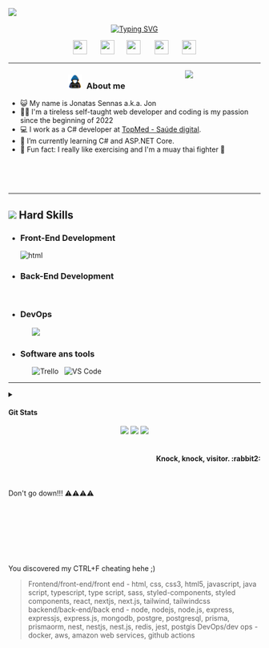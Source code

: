  <a href="https://visitorbadge.io/status?path=https%3A%2F%2Fgithub.com%2Fapocsenpai"><img src="https://api.visitorbadge.io/api/combined?path=https%3A%2F%2Fgithub.com%2Fapocsenpai&label=profile.visitors&labelColor=%23003b00&countColor=%23008f11&style=plastic&labelStyle=none"/></a>
<p align="center">
<a href="https://git.io/typing-svg"><img src="https://readme-typing-svg.demolab.com?font=Fira+Code&weight=700&size=25&duration=3000&pause=600&color=00FF41&center=true&width=443&height=80&lines=%F0%9F%96%96+Hello+World!;I'm+Jon;Follow+the+white+rabbit.+%F0%9F%90%87" alt="Typing SVG" /></a>
</p>
<div align="center">
  <!-- Contacts tags -->
<a href="mailto:sennasjonatas@gmail.com"><img height="28" width="28" src="https://cdn.simpleicons.org/gmail/00FF41" /></a>
&#8287;&#8287;&#8287;&#8287;&#8287;
<a href="https://github.com/apocsenpai"><img height="28" width="28" src="https://cdn.simpleicons.org/github/00FF41" /></a>&#8287;&#8287;&#8287;&#8287;&#8287;
<a href="https://www.linkedin.com/in/jonatas-sennas-69a359221/"><img height="28" width="28" src="https://cdn.simpleicons.org/linkedin/00FF41" /></a>
&#8287;&#8287;&#8287;&#8287;&#8287;
<a href="https://discordapp.com/users/319828221933649920"><img height="28" width="28" src="https://cdn.simpleicons.org/discord/00FF41" /></a>
&#8287;&#8287;&#8287;&#8287;&#8287;
<a href="https://twitter.com/apocsenpai"><img height="28" width="28" src="https://cdn.simpleicons.org/twitter/00FF41" /></a>
</div>

<hr>
<img align="right" src="https://i.giphy.com/media/smzfl3E7a4iHK/giphy.webp" height="auto" width="30%">
<h3 align="center"> <img src="https://github.com/0xAbdulKhalid/0xAbdulKhalid/raw/main/assets/mdImages/about_me.gif" width="28px" alt="About me"/>&#8287; <b> About me </b> </h3>



<ul>
  <li>😺 My name is Jonatas Sennas a.k.a. Jon</li>
  <li>👦🏾 I'm a tireless self-taught web developer and coding is my passion since the beginning of 2022</li>
  <li>💻 I work as a C# developer at <a href="https://topmed.com.br/">TopMed - Saúde digital</a>.</li>
  <li>🌱 I’m currently learning C# and ASP.NET Core.</li>
  <li>🎉 Fun fact: I really like exercising and I'm a muay thai fighter 🥊</li>
</ul>
 <br><br><br>
 <hr>

<!-- Hard skills -->
  <h2><img src="https://media2.giphy.com/media/QssGEmpkyEOhBCb7e1/giphy.gif?cid=ecf05e47a0n3gi1bfqntqmob8g9aid1oyj2wr3ds3mg700bl&rid=giphy.gif" width ="25"><b>  Hard Skills</b></h2>
<ul>
  <li>
    <h3>Front-End Development</h3>
    <img src="https://img.shields.io/badge/html5-%23E34F26.svg?style=for-the-badge&logo=html5&logoColor=white" alt="html" name="html" />&#8287;&#8287;
    <img src="https://img.shields.io/badge/css3-%231572B6.svg?style=for-the-badge&logo=css3&logoColor=white" alt="" />&#8287;&#8287;
    <img src="https://img.shields.io/badge/javascript-%23323330.svg?style=for-the-badge&logo=javascript&logoColor=%23F7DF1E" alt="" />&#8287;&#8287;
   <img src="https://img.shields.io/badge/TypeScript-007ACC?style=for-the-badge&logo=typescript&logoColor=white" alt="" />&#8287;&#8287;
    <img src="https://img.shields.io/badge/SASS-hotpink.svg?style=for-the-badge&logo=SASS&logoColor=white" alt="" />&#8287;&#8287;
    <img src="https://img.shields.io/badge/styled--components-DB7093?style=for-the-badge&logo=styled-components&logoColor=white" alt="" />&#8287;&#8287;
    <img src="https://img.shields.io/badge/Tailwind_CSS-38B2AC?style=for-the-badge&logo=tailwind-css&logoColor=white" alt="" />&#8287;&#8287;
   <img src="https://img.shields.io/badge/react-%2320232a.svg?style=for-the-badge&logo=react&logoColor=%2361DAFB" alt="" />&#8287;&#8287;
   <img src="https://img.shields.io/badge/next%20js-000000?style=for-the-badge&logo=nextdotjs&logoColor=white" alt="" />&#8287;&#8287;
  </li>
  <li>
    <h3>Back-End Development</h3>
    <img src="https://img.shields.io/badge/node.js-6DA55F?style=for-the-badge&logo=node.js&logoColor=white" alt="" />&#8287;&#8287;
    <img src="https://img.shields.io/badge/express.js-%23404d59.svg?style=for-the-badge&logo=express&logoColor=%2361DAFB" alt="" />&#8287;&#8287;
    <img src="https://img.shields.io/badge/MongoDB-%234ea94b.svg?style=for-the-badge&logo=mongodb&logoColor=white" alt="" />&#8287;&#8287;
    <img src="https://img.shields.io/badge/postgres-%23316192.svg?style=for-the-badge&logo=postgresql&logoColor=white" alt="" />&#8287;&#8287;
   <img src="https://img.shields.io/badge/Prisma-3982CE?style=for-the-badge&logo=Prisma&logoColor=white" alt="" />&#8287;&#8287;
   <img src="https://img.shields.io/badge/nestjs-E0234E?style=for-the-badge&logo=nestjs&logoColor=white" alt="" />&#8287;&#8287;
   <img src="https://img.shields.io/badge/Jest-C21325?style=for-the-badge&logo=jest&logoColor=white" alt="" />&#8287;&#8287;
      <img src="https://img.shields.io/badge/redis-%23DD0031.svg?&style=for-the-badge&logo=redis&logoColor=white" alt="" />&#8287;&#8287;
   <img src="https://img.shields.io/badge/postgis-555555?style=for-the-badge&logo=googlemaps&logoColor=white" alt="" />&#8287;&#8287;
  </li>
  <li>
    <h3>DevOps</h3>
    <img src="https://img.shields.io/badge/Docker-2CA5E0?style=for-the-badge&logo=docker&logoColor=white" alt="" />&#8287;&#8287;
    <img src="https://img.shields.io/badge/Amazon_AWS-FF9900?style=for-the-badge&logo=amazonaws&logoColor=white" alt="" />&#8287;&#8287;
    <img src="https://img.shields.io/badge/Github%20Actions-282a2e?style=for-the-badge&logo=githubactions&logoColor=367cfe" />&#8287;&#8287;
  </li>
  <li>
    <h3>Software ans tools</h3>
    <img src="https://img.shields.io/badge/git-%23F05033.svg?style=for-the-badge&logo=git&logoColor=white" alt="" />&#8287;&#8287;
    <img src="https://img.shields.io/badge/github-%23121011.svg?style=for-the-badge&logo=github&logoColor=white" alt="" />&#8287;&#8287;
    <img src="https://img.shields.io/badge/Trello-%23026AA7.svg?style=for-the-badge&logo=Trello&logoColor=white" alt="Trello" />&#8287;&#8287;
    <img src="https://img.shields.io/badge/Visual%20Studio%20Code-0078d7.svg?style=for-the-badge&logo=visual-studio-code&logoColor=white" alt="VS Code" />&#8287;&#8287;
  </li>
 </ul>
 <hr>
<details>
<summary> <h4>  Git Stats</h4></summary>
<br>
 <div align="center">
  <img src="https://github-readme-stats.vercel.app/api/top-langs/?username=apocsenpai&bg_color=00000000&title_color=008F11&icon_color=008F11&text_color=fafafa&layout=compact" />
    &#8287;&#8287;
  <img src="https://github-readme-stats.vercel.app/api?username=apocsenpai&show_icons=true&bg_color=00000000&title_color=008F11&icon_color=008F11&text_color=fafafa" />
 </div>
</details>


<div align="center">
  <a href="https://github.com/apocsenpai/Salve" target="_blank"/><img width="320px" src="https://github-readme-stats.vercel.app/api/pin/?username=apocsenpai&repo=Salve" /><a>
  <a href="https://github.com/orgs/Driven-t-klvp/repositories" target="_blank"/><img width="320px" src="https://github-readme-stats.vercel.app/api/pin/?username=Driven-t-klvp&repo=drivent-frontend" /><a>
  <a href="https://github.com/apocsenpai/TrackIt-SPA" target="_blank"/><img width="320px" src="https://github-readme-stats.vercel.app/api/pin/?username=apocsenpai&repo=TrackIt-SPA" /><a>
</div>

<br>
 <h4 align="right">Knock, knock, visitor. :rabbit2: </h4>



 <br><br>
 Don't go down!!! ⚠️⚠️⚠️⚠️
 <br><br><br><br><br><br><br><br>

You discovered my CTRL+F cheating hehe ;)

> Frontend/front-end/front end - html, css, css3, html5, javascript, java script, typescript, type script, sass, styled-components, styled components, react, nextjs, next.js, tailwind, tailwindcss
> backend/back-end/back end - node, nodejs, node.js, express, expressjs, express.js, mongodb, postgre, postgresql, prisma, prismaorm, nest, nestjs, nest.js, redis, jest, postgis
> DevOps/dev ops - docker, aws, amazon web services, github actions

